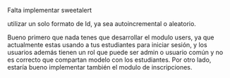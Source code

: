 Falta implementar sweetalert


utilizar un solo formato de Id, ya sea autoincremental o aleatorio.



Bueno primero que nada tenes que desarrollar el modulo users, ya que actualmente estas usando a tus estudiantes para iniciar sesión, y los usuarios además tienen un rol que puede ser admin o usuario común y no es correcto que compartan modelo con los estudiantes.
Por otro lado, estaría bueno implementar también el modulo de inscripciones.

